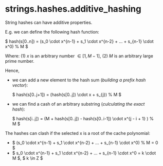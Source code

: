 # strings.hashes.additive_hashing

String hashes can have additive properties.

E.g. we can define the following hash function:<p>
$ hash(s[0..n]) = (s_0 \cdot x^{n-1} + s_1 \cdot x^{n-2} + ... + s_{n-1} \cdot x^0) \% M $

Where:
(1) $x$ is an arbitrary number $\in [1, M - 1]$,
(2) $M$ is an arbitrary large prime number.

Hence,
- we can add a new element to the hash sum (*building a prefix hash vector*):<p>
  $ hash(s[0..j+1]) = (hash(s[0..j]) \cdot x + s_{j}) \% M $

- we can find a cash of an arbitrary substring (*culculating the exact hash*):<p>
  $ hash(s[i..j]) = (M + hash(s[0..j]) - hash(s[0..i-1]) \cdot x^{j - i + 1} ) \% M $

The hashes can clash if the selected x is a root of the cache polynomial:
- $ (s_0 \cdot x^{n-1} + s_1 \cdot x^{n-2} + ... + s_{n-1} \cdot x^0) \% M = 0 $
- $ s_0 \cdot x^{n-1} + s_1 \cdot x^{n-2} + ... + s_{n-1} \cdot x^0 = k \cdot M $, $ k \in Z $
